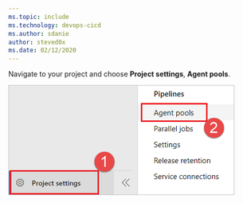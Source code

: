 ```yaml
---
ms.topic: include
ms.technology: devops-cicd
ms.author: sdanie
author: steved0x
ms.date: 02/12/2020
---
```


Navigate to your project and choose **Project settings**, **Agent pools**.

![Project settings, Agent pools](../../media/agent-queues-tab/agent-queues.png)
